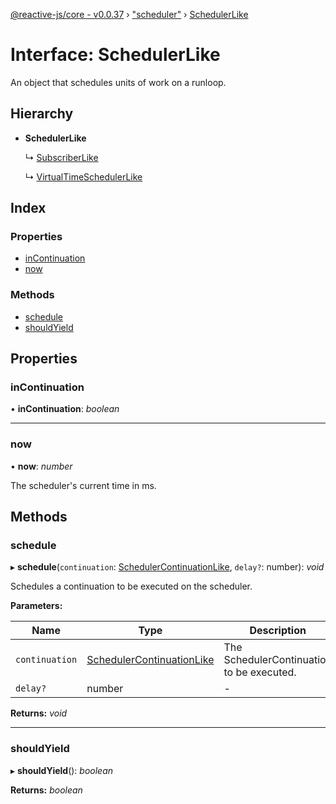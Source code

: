 [@reactive-js/core - v0.0.37](../README.md) › ["scheduler"](../modules/_scheduler_.md) › [SchedulerLike](_scheduler_.schedulerlike.md)

# Interface: SchedulerLike

An object that schedules units of work on a runloop.

## Hierarchy

* **SchedulerLike**

  ↳ [SubscriberLike](_observable_.subscriberlike.md)

  ↳ [VirtualTimeSchedulerLike](_scheduler_.virtualtimeschedulerlike.md)

## Index

### Properties

* [inContinuation](_scheduler_.schedulerlike.md#incontinuation)
* [now](_scheduler_.schedulerlike.md#now)

### Methods

* [schedule](_scheduler_.schedulerlike.md#schedule)
* [shouldYield](_scheduler_.schedulerlike.md#shouldyield)

## Properties

###  inContinuation

• **inContinuation**: *boolean*

___

###  now

• **now**: *number*

The scheduler's current time in ms.

## Methods

###  schedule

▸ **schedule**(`continuation`: [SchedulerContinuationLike](_scheduler_.schedulercontinuationlike.md), `delay?`: number): *void*

Schedules a continuation to be executed on the scheduler.

**Parameters:**

Name | Type | Description |
------ | ------ | ------ |
`continuation` | [SchedulerContinuationLike](_scheduler_.schedulercontinuationlike.md) | The SchedulerContinuation to be executed.  |
`delay?` | number | - |

**Returns:** *void*

___

###  shouldYield

▸ **shouldYield**(): *boolean*

**Returns:** *boolean*
